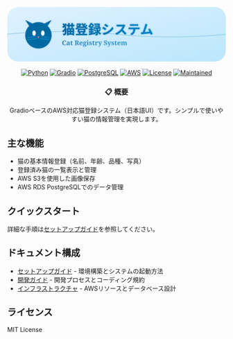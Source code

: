 <div align="center">

![](assets/header2.svg)

[![Python](https://img.shields.io/badge/Python-3.8%2B-blue?logo=python)](https://www.python.org/)
[![Gradio](https://img.shields.io/badge/Gradio-最新版-orange?logo=gradio)](https://gradio.app/)
[![PostgreSQL](https://img.shields.io/badge/PostgreSQL-14-blue?logo=postgresql)](https://www.postgresql.org/)
[![AWS](https://img.shields.io/badge/AWS-対応-orange?logo=amazon-aws)](https://aws.amazon.com/)
[![License](https://img.shields.io/badge/License-MIT-green.svg)](LICENSE)
[![Maintained](https://img.shields.io/badge/メンテナンス-実施中-green.svg)](https://github.com/username/repo/graphs/commit-activity)

### 📋 概要

GradioベースのAWS対応猫登録システム（日本語UI）です。シンプルで使いやすい猫の情報管理を実現します。

</div>

## 主な機能
- 猫の基本情報登録（名前、年齢、品種、写真）
- 登録済み猫の一覧表示と管理
- AWS S3を使用した画像保存
- AWS RDS PostgreSQLでのデータ管理

## クイックスタート
詳細な手順は[セットアップガイド](docs/setup.md)を参照してください。

## ドキュメント構成
- [セットアップガイド](docs/setup.md) - 環境構築とシステムの起動方法
- [開発ガイド](docs/development.md) - 開発プロセスとコーディング規約
- [インフラストラクチャ](docs/infrastructure.md) - AWSリソースとデータベース設計

## ライセンス
MIT License
